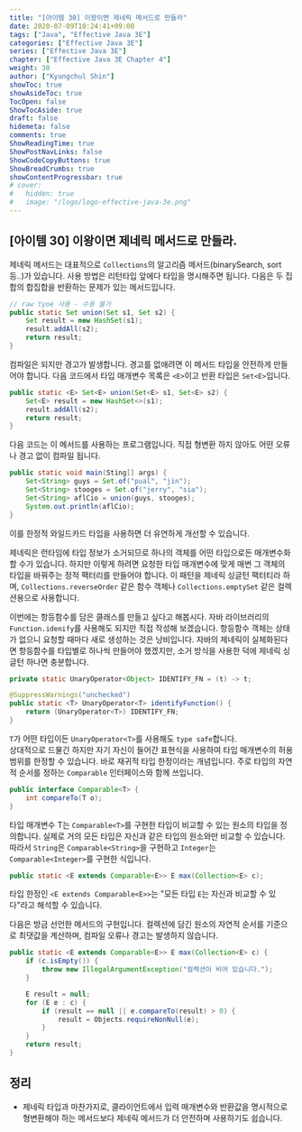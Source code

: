```yaml
---
title: "[아이템 30] 이왕이면 제네릭 메서드로 만들라"
date: 2020-07-09T10:24:41+09:00
tags: ["Java", "Effective Java 3E"]
categories: ["Effective Java 3E"]
series: ["Effective Java 3E"]
chapter: ["Effective Java 3E Chapter 4"]
weight: 30
author: ["Kyungchul Shin"]
showToc: true
showAsideToc: true
TocOpen: false
ShowTocAside: true
draft: false
hidemeta: false
comments: true
ShowReadingTime: true
ShowPostNavLinks: false
ShowCodeCopyButtons: true
ShowBreadCrumbs: true
showContentProgressbar: true
# cover:
#   hidden: true
#   image: "/logo/logo-effective-java-3e.png"
---
```

## [아이템 30] 이왕이면 제네릭 메서드로 만들라.

제네릭 메서드는 대표적으로 `Collections`의 알고리즘 메서드(binarySearch, sort 등..)가 있습니다. 사용 방법은 리턴타입 앞에다 타입을 명시해주면 됩니다. 다음은 두 집합의 합집합을 반환하는 문제가 있는 메서드입니다.

``` java
// raw tyoe 사용 - 수용 불가
public static Set union(Set s1, Set s2) {
    Set result = new HashSet(s1);
    result.addAll(s2);
    return result;
}
```

 컴파일은 되지만 경고가 발생합니다. 경고를 없애려면 이 메서드 타입을 안전하게 만들어야 합니다. 다음 코드에서 타입 매개변수 목록은 `<E>`이고 반환 타입은 `Set<E>`입니다.

``` java
public static <E> Set<E> union(Set<E> s1, Set<E> s2) {
    Set<E> result = new HashSet<>(s1);
    result.addAll(s2);
    return result;
}
```

 다음 코드는 이 메서드를 사용하는 프로그램입니다. 직접 형변환 하지 않아도 어떤 오류나 경고 없이 컴파일 됩니다.

``` java
public static void main(Sting[] args) {
    Set<String> guys = Set.of("pual", "jin");
    Set<String> stooges = Set.of("jerry", "sia");
    Set<String> aflCio = union(guys, stooges);
    System.out.println(aflCio);
}
```

이를 한정적 와일드카드 타입을 사용하면 더 유연하게 개선할 수 있습니다.
   
제네릭은 런타임에 타입 정보가 소거되므로 하나의 객체를 어떤 타입으로든 매개변수화 할 수가 있습니다. 하지만 이렇게 하려면 요청한 타입 매개변수에 맞게 매번 그 객체의 타입을 바꿔주는 정적 팩터리를 만들어야 합니다. 이 패턴을 제네릭 싱글턴 팩터티라 하며, `Collections.reverseOrder` 같은 함수 객체나 `Collections.emptySet` 같은 컬렉션용으로 사용합니다.
   
이번에는 항등함수를 담은 클래스를 만들고 싶다고 해봅시다. 자바 라이브러리의 `Function.idenify`를 사용해도 되지만 직접 작성해 보겠습니다. 항등함수 객체는 상태가 없으니 요청할 때마다 새로 생성하는 것은 낭비입니다. 자바의 제네릭이 실체화된다면 항등함수를 타입별로 하나씩 만들어야 했겠지만, 소거 방식을 사용한 덕에 제네릭 싱글턴 하나면 충분합니다.

``` java
private static UnaryOperator<Object> IDENTIFY_FN = (t) -> t;

@SuppressWarnings("unchecked")
public static <T> UnaryOperator<T> identifyFunction() {
    return (UnaryOperator<T>) IDENTIFY_FN; 
}
```
`T`가 어떤 타입이든 `UnaryOperator<T>`를 사용해도 `type safe`합니다.   
상대적으로 드물긴 하지만 자기 자신이 들어간 표현식을 사용하여 타입 매개변수의 허용 범위를 한정할 수 있습니다. 바로 재귀적 타입 한정이라는 개념입니다. 주로 타입의 자연적 순서를 정하는 `Comparable` 인터페이스와 함께 쓰입니다.

``` java
public interface Comparable<T> {
    int compareTo(T o);
}
```

타입 매개변수 T는 `Comparable<T>`를 구현한 타입이 비교할 수 있는 원소의 타입을 정의합니다. 실제로 거의 모든 타입은 자신과 같은 타입의 원소와만 비교할 수 있습니다. 따라서 `String`은 `Comparable<String>`을 구현하고 `Integer`는 `Comparable<Integer>`를 구현한 식입니다.

``` java
public static <E extends Comparable<E>> E max(Collection<E> c);
```

타입 한정인 `<E extends Comparable<E>>`는 "모든 타입 `E`는 자신과 비교할 수 있다"라고 해석할 수 있습니다.
   
다음은 방금 선언한 메서드의 구현입니다. 컬렉션에 담긴 원소의 자연적 순서를 기준으로 최댓값을 계산하며, 컴파일 오류나 경고는 발생하지 않습니다.

``` java
public static <E extends Comparable<E>> E max(Collection<E> c) {
    if (c.isEmpty()) {
        throw new IllegalArgumentException("컬렉션이 비어 있습니다.");
    }

    E result = null;
    for (E e : c) {
        if (result == null || e.compareTo(result) > 0) {
            result = Objects.requireNonNull(e);
        }
    }
    return result;
}
```
## 정리
- 제네릭 타입과 마찬가지로, 클라이언트에서 입력 매개변수와 반환값을 명시적으로 형변환해야 하는 메서드보다 제네릭 메서드가 더 안전하며 사용하기도 쉽습니다.